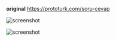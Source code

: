 **original**
https://prototurk.com/soru-cevap

![screenshot](https://i.ibb.co/LkPrLBQ/Screen-Shot-2022-06-11-at-14-14-05.png)

![screenshot](https://user-images.githubusercontent.com/64376593/174012948-b68cd7ad-65bf-4ac7-990f-eb2ad1449b18.png)

